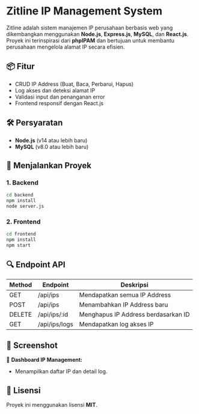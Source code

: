 # Zitline IP Management System

Zitline adalah sistem manajemen IP perusahaan berbasis web yang dikembangkan menggunakan **Node.js**, **Express.js**, **MySQL**, dan **React.js**. Proyek ini terinspirasi dari **phpIPAM** dan bertujuan untuk membantu perusahaan mengelola alamat IP secara efisien.

## 📦 Fitur
- CRUD IP Address (Buat, Baca, Perbarui, Hapus)
- Log akses dan deteksi alamat IP
- Validasi input dan penanganan error
- Frontend responsif dengan React.js

## 🛠️ Persyaratan
- **Node.js** (v14 atau lebih baru)
- **MySQL** (v8.0 atau lebih baru)


## 🚀 Menjalankan Proyek

### 1. **Backend**
```bash
cd backend
npm install
node server.js
```

### 2. **Frontend**
```bash
cd frontend
npm install
npm start
```

## 🔍 Endpoint API

| Method | Endpoint         | Deskripsi                        |
|--------|------------------|----------------------------------|
| GET    | /api/ips          | Mendapatkan semua IP Address     |
| POST   | /api/ips          | Menambahkan IP Address baru      |
| DELETE | /api/ips/:id      | Menghapus IP Address berdasarkan ID |
| GET    | /api/ips/logs     | Mendapatkan log akses IP         |

## 📸 Screenshot

🚀 **Dashboard IP Management:**
- Menampilkan daftar IP dan detail log.

## 📜 Lisensi
Proyek ini menggunakan lisensi **MIT**.


